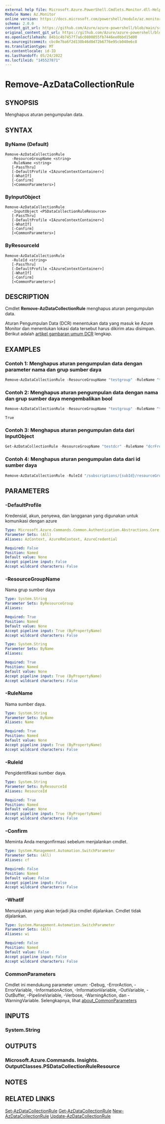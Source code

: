 ```yaml
---
external help file: Microsoft.Azure.PowerShell.Cmdlets.Monitor.dll-Help.xml
Module Name: Az.Monitor
online version: https://docs.microsoft.com/powershell/module/az.monitor/remove-azdatacollectionrule
schema: 2.0.0
content_git_url: https://github.com/Azure/azure-powershell/blob/main/src/Monitor/Monitor/help/Remove-AzDataCollectionRule.md
original_content_git_url: https://github.com/Azure/azure-powershell/blob/main/src/Monitor/Monitor/help/Remove-AzDataCollectionRule.md
ms.openlocfilehash: 84b1c4b7457f7a6c0800055fb7446ee0bbd15d00
ms.sourcegitcommit: cbc0e7ba6f2d138b46d0d72b6776e95cb040e6c8
ms.translationtype: MT
ms.contentlocale: id-ID
ms.lasthandoff: 05/24/2022
ms.locfileid: "145527871"
---
```

# Remove-AzDataCollectionRule

## SYNOPSIS
Menghapus aturan pengumpulan data.

## SYNTAX

### ByName (Default)
```
Remove-AzDataCollectionRule
   -ResourceGroupName <string> 
   -RuleName <string> 
   [-PassThru]
   [-DefaultProfile <IAzureContextContainer>]
   [-WhatIf]
   [-Confirm]
   [<CommonParameters>]
```

### ByInputObject
```
Remove-AzDataCollectionRule
   -InputObject <PSDataCollectionRuleResource>
   [-PassThru]
   [-DefaultProfile <IAzureContextContainer>]
   [-WhatIf]
   [-Confirm]
   [<CommonParameters>]
```

### ByResourceId
```
Remove-AzDataCollectionRule
   -RuleId <string>
   [-PassThru]
   [-DefaultProfile <IAzureContextContainer>]
   [-WhatIf]
   [-Confirm]
   [<CommonParameters>]
```

## DESCRIPTION
Cmdlet **Remove-AzDataCollectionRule** menghapus aturan pengumpulan data.

Aturan Pengumpulan Data (DCR) menentukan data yang masuk ke Azure Monitor dan menentukan lokasi data tersebut harus dikirim atau disimpan. Berikut adalah [artikel gambaran umum DCR](https://docs.microsoft.com/azure/azure-monitor/platform/data-collection-rule-overview) lengkap.

## EXAMPLES

### Contoh 1: Menghapus aturan pengumpulan data dengan parameter nama dan grup sumber daya
```powershell
Remove-AzDataCollectionRule -ResourceGroupName "testgroup" -RuleName "testDcr"             
```

### Contoh 2: Menghapus aturan pengumpulan data dengan nama dan grup sumber daya mengembalikan bool
```powershell
Remove-AzDataCollectionRule -ResourceGroupName "testgroup" -RuleName "testDcr" -PassThru
```

```output
True
```

### Contoh 3: Menghapus aturan pengumpulan data dari InputObject
```powershell
Get-AzDataCollectionRule -ResourceGroupName "testdcr" -RuleName "dcrFromPipe95" | Remove-AzDataCollectionRule
```

### Contoh 4: Menghapus aturan pengumpulan data dari id sumber daya
```powershell
Remove-AzDataCollectionRule -RuleId "/subscriptions/{subId}/resourceGroups/testdcr/providers/Microsoft.Insights/dataCollectionRules/{dcrName}"
```

## PARAMETERS

### -DefaultProfile
Kredensial, akun, penyewa, dan langganan yang digunakan untuk komunikasi dengan azure

```yaml
Type: Microsoft.Azure.Commands.Common.Authentication.Abstractions.Core.IAzureContextContainer
Parameter Sets: (All)
Aliases: AzContext, AzureRmContext, AzureCredential

Required: False
Position: Named
Default value: None
Accept pipeline input: False
Accept wildcard characters: False
```

### -ResourceGroupName
Nama grup sumber daya

```yaml
Type: System.String
Parameter Sets: ByResourceGroup
Aliases:

Required: True
Position: Named
Default value: None
Accept pipeline input: True (ByPropertyName)
Accept wildcard characters: False
```

```yaml
Type: System.String
Parameter Sets: ByName
Aliases:

Required: True
Position: Named
Default value: None
Accept pipeline input: True (ByPropertyName)
Accept wildcard characters: False
```

### -RuleName
Nama sumber daya.

```yaml
Type: System.String
Parameter Sets: ByName
Aliases: Name

Required: True
Position: Named
Default value: None
Accept pipeline input: True (ByPropertyName)
Accept wildcard characters: False
```

### -RuleId
Pengidentifikasi sumber daya.

```yaml
Type: System.String
Parameter Sets: ByResourceId
Aliases: ResourceId

Required: True
Position: Named
Default value: None
Accept pipeline input: True (ByPropertyName)
Accept wildcard characters: False
```

### -Confirm
Meminta Anda mengonfirmasi sebelum menjalankan cmdlet.

```yaml
Type: System.Management.Automation.SwitchParameter
Parameter Sets: (All)
Aliases: cf

Required: False
Position: Named
Default value: False
Accept pipeline input: False
Accept wildcard characters: False
```

### -WhatIf
Menunjukkan yang akan terjadi jika cmdlet dijalankan. Cmdlet tidak dijalankan.

```yaml
Type: System.Management.Automation.SwitchParameter
Parameter Sets: (All)
Aliases: wi

Required: False
Position: Named
Default value: False
Accept pipeline input: False
Accept wildcard characters: False
```

### CommonParameters
Cmdlet ini mendukung parameter umum: -Debug, -ErrorAction, -ErrorVariable, -InformationAction, -InformationVariable, -OutVariable, -OutBuffer, -PipelineVariable, -Verbose, -WarningAction, dan -WarningVariable. Selengkapnya, lihat [about_CommonParameters](http://go.microsoft.com/fwlink/?LinkID=113216)

## INPUTS

### System.String

## OUTPUTS

### Microsoft.Azure.Commands. Insights. OutputClasses.PSDataCollectionRuleResource

## NOTES

## RELATED LINKS

[Set-AzDataCollectionRule](./Set-AzDataCollectionRule.md)
 [Get-AzDataCollectionRule](./Get-AzDataCollectionRule.md)
 [New-AzDataCollectionRule](./New-AzDataCollectionRule.md)
 [Update-AzDataCollectionRule](./Update-AzDataCollectionRule.md)